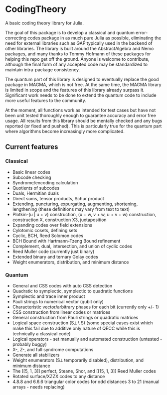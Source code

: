 # CodingTheory
A basic coding theory library for Julia.

The goal of this package is to develop a classical and quantum error-correcting codes package in as much pure Julia as possible, eliminating the need for external libraries such as GAP typically used in the backend of other libraries. The library is built around the AbstractAlgebra and Nemo packages, and many thanks to Tommy Hofmann of these packages for helping this repo get off the ground. Anyone is welcome to contribute, although the final form of any accepted code may be standardized to maintain intra-package consistency.

The quantum part of this library is designed to eventually replace the good package in MAGMA, which is not free. At the same time, the MAGMA library is limited in scope and the features of this library already surpass it. Significant work needs to be done to extend the quantum code to include more useful features to the community.

At the moment, all functions work as intended for test cases but have not been unit tested thoroughly enough to guarantee accuracy and error free usage. All results from this library should be mentally checked and any bugs reported (or fixed and pushed). This is particularly true for the quantum part where algorithms become increasingly more complicated.

## Current features
### Classical
- Basic linear codes
- Subcode checking
- Syndrome/encoding calculation
- Quotients of subcodes
- Duals, Hermitian duals
- Direct sums, tensor products, Schur product
- Extending, puncturing, expurgating, augmenting, shortening, lengthening (these definitions may vary from text to text)
- Plotkin-(u | u + v) construction, (u + w, v + w, u + v + w) construction, construction X, construction X3, juxtaposition
- Expanding codes over field extensions
- Cylotomic cosets, defining sets
- Cyclic, BCH, Reed Solomon codes
- BCH Bound with Hartmann-Tzeng Bound refinement
- Complement, dual, intersection, and union of cyclic codes
- Reed Muller code (currently just binary)
- Extended binary and ternary Golay codes
- Weight enumerators, distribution, and minimum distance

### Quantum
- General and CSS codes with auto CSS detection
- Quadratic to symplectic, symplectic to quadratic functions
- Symplectic and trace inner product
- Pauli strings to numerical vector (qubit only)
- Characteristic vector/arbitrary phases for each bit (currently only +/- 1)
- CSS construction from linear codes or matrices
- General construction from Pauli strings or quadratic matrices
- Logical space construction (S⟂ \ S) (some special cases exist which make this fail due to additive only nature of QECC while this is technically a classical code)
- Logical operators - set manually and automated construction (untested - probably buggy)
- X-, Z-, and full syndrome computations
- Generate all stabilizers
- Weight enumerators (S⟂ temporarily disabled), distribution, and minimum distance
- The [[5, 1, 3]] perfect, Steane, Shor, and [[15, 1, 3]] Reed Muller codes
- Rotated surface/XZZX codes to any distance
- 4.8.8 and 6.6.6 triangular color codes for odd distances 3 to 21 (manual arrays - needs replacing)
